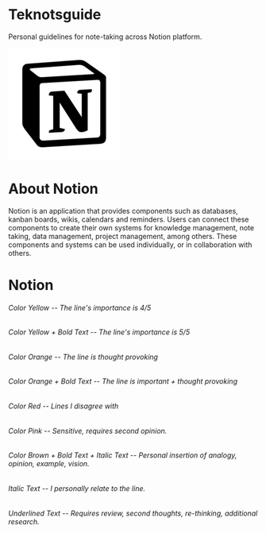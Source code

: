 # Teknotsguide
Personal guidelines for note-taking across Notion platform.

![](https://github.com/mdtalhachy/PostgreSQL/blob/master/imageholder/notion-windows.png)
# About Notion
Notion is an application that provides components such as databases, kanban boards, wikis, calendars and reminders. Users can connect these components to create their own systems for knowledge management, note taking, data management, project management, among others. These components and systems can be used individually, or in collaboration with others.

# Notion
 
###### Color Yellow -- The line's importance is 4/5
###### Color Yellow + Bold Text -- The line's importance is 5/5
###### Color Orange -- The line is thought provoking
###### Color Orange + Bold Text -- The line is important + thought provoking
###### Color Red -- Lines I disagree with
###### Color Pink -- Sensitive, requires second opinion.
###### Color Brown + Bold Text + Italic Text -- Personal insertion of analogy, opinion, example, vision. 
###### Italic Text -- I personally relate to the line.
###### Underlined Text -- Requires review, second thoughts, re-thinking, additional research. 


